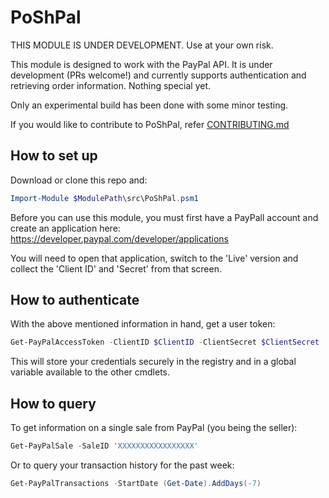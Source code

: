 # PoShPal

THIS MODULE IS UNDER DEVELOPMENT. Use at your own risk.

This module is designed to work with the PayPal API. It is under development (PRs welcome!) and currently supports authentication and retrieving order information. Nothing special yet.

Only an experimental build has been done with some minor testing.

If you would like to contribute to PoShPal, refer [CONTRIBUTING.md](https://github.com/HowellIT/PoShPal/blob/master/.github/CONTRIBUTING.md)

## How to set up
Download or clone this repo and:

```PowerShell
Import-Module $ModulePath\src\PoShPal.psm1
```

Before you can use this module, you must first have a PayPall account and create an application here: https://developer.paypal.com/developer/applications

You will need to open that application, switch to the 'Live' version and collect the 'Client ID' and 'Secret' from that screen.

## How to authenticate

With the above mentioned information in hand, get a user token:

```PowerShell
Get-PayPalAccessToken -ClientID $ClientID -ClientSecret $ClientSecret
```

This will store your credentials securely in the registry and in a global variable available to the other cmdlets.

## How to query

To get information on a single sale from PayPal (you being the seller):

```PowerShell
Get-PayPalSale -SaleID 'XXXXXXXXXXXXXXXXX'
```

Or to query your transaction history for the past week:

```PowerShell
Get-PayPalTransactions -StartDate (Get-Date).AddDays(-7)
```